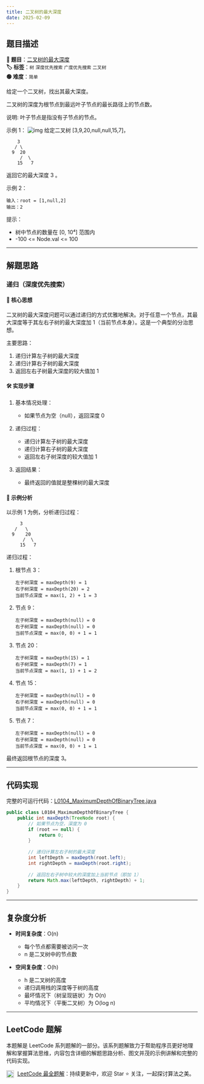 ```yaml
---
title: 二叉树的最大深度
date: 2025-02-09
---
```


## 题目描述

**🔗 题目**：[二叉树的最大深度](https://leetcode.cn/problems/maximum-depth-of-binary-tree/)  
**🏷️ 标签**：`树` `深度优先搜索` `广度优先搜索` `二叉树`  
**🟢 难度**：`简单`  

给定一个二叉树，找出其最大深度。

二叉树的深度为根节点到最远叶子节点的最长路径上的节点数。

说明: 叶子节点是指没有子节点的节点。

示例 1：
![img](https://assets.leetcode.com/uploads/2020/11/26/tmp-tree.jpg)
给定二叉树 [3,9,20,null,null,15,7]，
```
    3
   / \
  9  20
     /  \
    15   7
```
返回它的最大深度 3 。

示例 2：
```
输入：root = [1,null,2]
输出：2
```

提示：
- 树中节点的数量在 [0, 10⁴] 范围内
- -100 <= Node.val <= 100

---

## 解题思路
### 递归（深度优先搜索）

#### 📝 核心思想
二叉树的最大深度问题可以通过递归的方式优雅地解决。对于任意一个节点，其最大深度等于其左右子树的最大深度加 1（当前节点本身）。这是一个典型的分治思想。

主要思路：
1. 递归计算左子树的最大深度
2. 递归计算右子树的最大深度
3. 返回左右子树最大深度的较大值加 1

#### 🛠️ 实现步骤
1. 基本情况处理：
   - 如果节点为空（null），返回深度 0

2. 递归过程：
   - 递归计算左子树的最大深度
   - 递归计算右子树的最大深度
   - 返回左右子树深度的较大值加 1

3. 返回结果：
   - 最终返回的值就是整棵树的最大深度

#### 🧩 示例分析
以示例 1 为例，分析递归过程：
```
     3
   /   \
  9    20
      /  \
     15   7
```

递归过程：

1. 根节点 3：
   ```
   左子树深度 = maxDepth(9) = 1
   右子树深度 = maxDepth(20) = 2
   当前节点深度 = max(1, 2) + 1 = 3
   ```

2. 节点 9：
   ```
   左子树深度 = maxDepth(null) = 0
   右子树深度 = maxDepth(null) = 0
   当前节点深度 = max(0, 0) + 1 = 1
   ```

3. 节点 20：
   ```
   左子树深度 = maxDepth(15) = 1
   右子树深度 = maxDepth(7) = 1
   当前节点深度 = max(1, 1) + 1 = 2
   ```

4. 节点 15：
   ```
   左子树深度 = maxDepth(null) = 0
   右子树深度 = maxDepth(null) = 0
   当前节点深度 = max(0, 0) + 1 = 1
   ```

5. 节点 7：
   ```
   左子树深度 = maxDepth(null) = 0
   右子树深度 = maxDepth(null) = 0
   当前节点深度 = max(0, 0) + 1 = 1
   ```

最终返回根节点的深度 3。

---

## 代码实现

完整的可运行代码：[L0104_MaximumDepthOfBinaryTree.java](../src/main/java/L0104_MaximumDepthOfBinaryTree.java)

```java
public class L0104_MaximumDepthOfBinaryTree {
    public int maxDepth(TreeNode root) {
        // 如果节点为空，深度为 0
        if (root == null) {
            return 0;
        }
        
        // 递归计算左右子树的最大深度
        int leftDepth = maxDepth(root.left);
        int rightDepth = maxDepth(root.right);
        
        // 返回左右子树中较大的深度加上当前节点（即加 1）
        return Math.max(leftDepth, rightDepth) + 1;
    }
}
```

---

## 复杂度分析

- **时间复杂度**：O(n)
  - 每个节点都需要被访问一次
  - n 是二叉树中的节点数

- **空间复杂度**：O(h)
  - h 是二叉树的高度
  - 递归调用栈的深度等于树的高度
  - 最坏情况下（树呈现链状）为 O(n)
  - 平均情况下（平衡二叉树）为 O(log n)

---

## LeetCode 题解

本题解是 LeetCode 系列题解的一部分。该系列题解致力于帮助程序员更好地理解和掌握算法思维，内容包含详细的解题思路分析、图文并茂的示例讲解和完整的代码实现。

<img src="https://github.githubassets.com/images/modules/logos_page/GitHub-Mark.png" alt="GitHub" width="20" style="vertical-align: middle; margin-right: 5px"> [LeetCode 最全题解](https://github.com/LjyYano/LeetCode)：持续更新中，欢迎 Star ⭐️ 关注，一起探讨算法之美。 